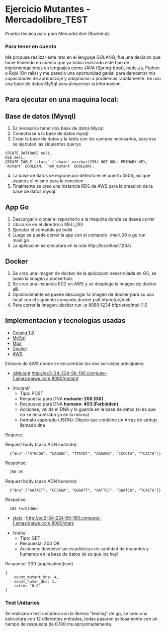 

# Ejercicio Mutantes - Mercadolibre_TEST
Prueba tecnica para para MercadoLibre (Backend). 

### Para tener en cuenta
Me propuse realizar este reto en el lenguaje GOLANG, fue una decision que tome teniendo en cuenta que ya habia realizado este tipo de implementaciones en lenguajes como JAVA (Spring-boot), node.Js, Python o Rubi (On rails) y  me parecio una oportunidad genial para demostrar mis capacidades de aprendizaje y adaptacion a problemas rapidamente. Se uso una base de datos MySql para almacenar la informacion.

## Para ejecutar en una maquina local:

## Base de datos (Mysql)
1. Es necesario tener una base de datos Mysql
2. Conectarse a la base de datos mysql
3. Crear la base de datos y la tabla con los campos necesarios, para eso se ejecutan las siquientes querys
```
CREATE DATABASE meli;
USE meli;
CREATE TABLE `stats` (`chain` varchar(255) NOT NULL PRIMARY KEY, `mutant` BOOLEAN, `non_mutant` BOOLEAN);
```
4. La base de datos se expone por defecto en el puerto 3306, asi que usamos el mismo para la conexion.
5. Finalmente se creo una instancia RDS de AWS para la creacion de la base de datos mysql.

## App Go
1. Descargar o clonar el repositorio a la maquina donde se desea correr
2. Ubicarse en el directorio MELI_00/
3. Ejecutar el comando go build
4. Luego se puede correr la app con el comando ./meli_00 o go run main.go
5. La aplicacion se ejecutara en la ruta http://localhost:1234/


## Docker 
1. Se creo una imagen de docker de la aplicacion desarrollada en GO, se subio la imagen a dockerhub.
3. Se creo una instancia EC2 en AWS y se desplego la imagen de docker alli.
4. Opcionalmente se puede descargar la imagen de docker para su uso local con el siguiente comando docker pull bfprietoc/meli
5. Para correr la imagen: docker run -p 8080:1234 bfprietoc/meli:1.0



## Implementacion y tecnologias usadas

- [Golang 1.8](https://go.dev/)
- [MySql](https://www.mysql.com)
- [Mux](https://github.com/gorilla/mux)
- [Docker](https://www.docker.com)
- [AWS](https://aws.amazon.com/)




Enlaces de AWS donde se encuentran los dos servicios principales:

- [IsMutant](http://ec2-34-224-56-190.compute-1.amazonaws.com:8080/mutant) http://ec2-34-224-56-190.compute-1.amazonaws.com:8080/mutant
* /mutant/
  * Tipo: POST
  * Respuesta para DNA **mutante: 200 (OK)**
  * Respuesta para DNA **humano: 403 (Forbidden)**
  * Acciones, valida el DNA y lo guarda en la base de datos (si es que no se encontraba ya en la misma)
  * formato esperado (JSON): Objeto que contiene un Array de strings llamado dna

Request: 

Request body (caso ADN mutante):

```
  {"dna":["ATGCGA", "CAGGGC", "TTATGT", "AGAAGG", "CCCCTA", "TCACTG"]}
```

Response:

```
  200 OK
```
Request body (caso ADN humano):

```
  {"dna":["AATACT", "CCCAGA", "GGGATT", "AATTCC", "GGATCG", "TCACTG"]}
```

Response:

```
  403 Forbidden
```

- [stats](http://ec2-34-224-56-190.compute-1.amazonaws.com:8080/stats) : http://ec2-34-224-56-190.compute-1.amazonaws.com:8080/stats

* /stats/
  * Tipo: GET
  * Respuesta: 200 OK
  * Acciones: devuelve las estadisticas de cantidad de mutantes y humanos en la base de datos (si es que los hay)

Response: 200 (application/json)

```
{
    count_mutant_dna: 4,
    count_human_dna: 1,
    ratio: "0.8"
}
```

### Test Unitarios

Se realizaron test unitarios con la libreria "testing" de go, se creo una estructura con 12 diferentes entradas, todas pasaron exitosamente con un tiempo de respuesta de 0.100 ms aproximadamente.









